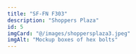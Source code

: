 ```yaml
---
title: "SF-FN F303"
description: "Shoppers Plaza"
id: 5
imgCard: "@/images/shoppersplaza3.jpeg"
imgAlt: "Mockup boxes of hex bolts"
---
```

